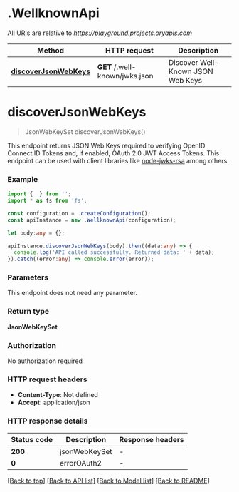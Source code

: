 # .WellknownApi

All URIs are relative to *https://playground.projects.oryapis.com*

Method | HTTP request | Description
------------- | ------------- | -------------
[**discoverJsonWebKeys**](WellknownApi.md#discoverJsonWebKeys) | **GET** /.well-known/jwks.json | Discover Well-Known JSON Web Keys


# **discoverJsonWebKeys**
> JsonWebKeySet discoverJsonWebKeys()

This endpoint returns JSON Web Keys required to verifying OpenID Connect ID Tokens and, if enabled, OAuth 2.0 JWT Access Tokens. This endpoint can be used with client libraries like [node-jwks-rsa](https://github.com/auth0/node-jwks-rsa) among others.

### Example


```typescript
import {  } from '';
import * as fs from 'fs';

const configuration = .createConfiguration();
const apiInstance = new .WellknownApi(configuration);

let body:any = {};

apiInstance.discoverJsonWebKeys(body).then((data:any) => {
  console.log('API called successfully. Returned data: ' + data);
}).catch((error:any) => console.error(error));
```


### Parameters
This endpoint does not need any parameter.


### Return type

**JsonWebKeySet**

### Authorization

No authorization required

### HTTP request headers

 - **Content-Type**: Not defined
 - **Accept**: application/json


### HTTP response details
| Status code | Description | Response headers |
|-------------|-------------|------------------|
**200** | jsonWebKeySet |  -  |
**0** | errorOAuth2 |  -  |

[[Back to top]](#) [[Back to API list]](README.md#documentation-for-api-endpoints) [[Back to Model list]](README.md#documentation-for-models) [[Back to README]](README.md)


